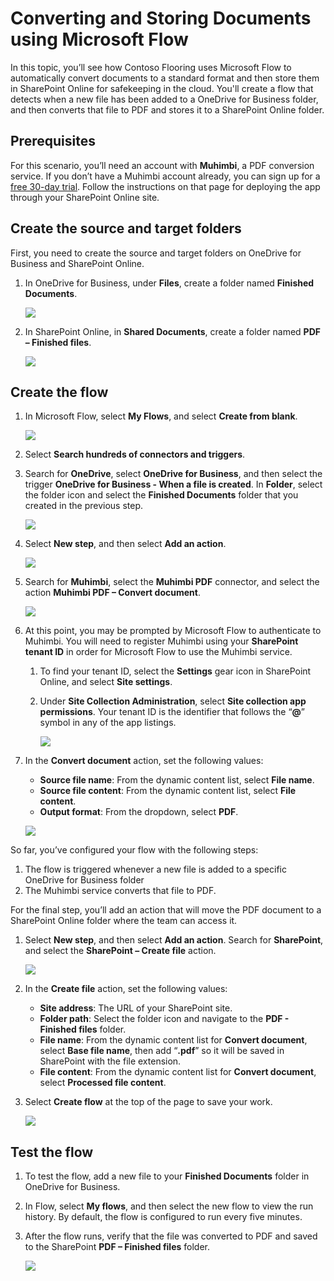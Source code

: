 <properties
   pageTitle="Creating a Document Conversion Flow | Microsoft Flow"
   description="Creating a Document Conversion Flow in Microsoft Flow"
   services=""
   suite="flow"
   documentationCenter="na"
   authors="msftman"
   manager="anneta"
   editor=""
   tags=""
   featuredVideoId="ukRhuJGC9A0"
   courseDuration="14m"/>

<tags
   ms.service="flow"
   ms.devlang="na"
   ms.topic="get-started-article"
   ms.tgt_pltfrm="na"
   ms.workload="na"
   ms.date="08/16/2017"
   ms.author="deonhe"/>

# Converting and Storing Documents using Microsoft Flow 

In this topic, you’ll see how Contoso Flooring uses Microsoft Flow to automatically convert documents to a standard format and then store them in SharePoint Online for safekeeping in the cloud. You'll create a flow that detects when a new file has been added to a OneDrive for Business folder, and then converts that file to PDF and stores it to a SharePoint Online folder. 

## Prerequisites

For this scenario, you’ll need an account with **Muhimbi**, a PDF conversion service. If you don’t have a Muhimbi account already, you can sign up for a [free 30-day trial](http://www.muhimbi.com/Products/PDF-Converter-for-SharePoint/Products-PDF-Converter-for-SharePoint-Free-Trial.aspx). Follow the instructions on that page for deploying the app through your SharePoint Online site. 

## Create the source and target folders
First, you need to create the source and target folders on OneDrive for Business and SharePoint Online. 

1. In OneDrive for Business, under **Files**, create a folder named **Finished Documents**. 

    ![](./media-v2/learning-create-pdf/onedrive-folder.png)

1. In SharePoint Online, in **Shared Documents**, create a folder named **PDF – Finished files**. 

    ![](./media-v2/learning-create-pdf/sharepoint-folder.png)

## Create the flow

1. In Microsoft Flow, select **My Flows**, and select **Create from blank**. 

    ![](./media-v2/learning-create-pdf/create-blank-flow.png)

1. Select **Search hundreds of connectors and triggers**.

1. Search for **OneDrive**, select **OneDrive for Business**, and then select the trigger **OneDrive for Business - When a file is created**. In **Folder**, select the folder icon and select the **Finished Documents** folder that you created in the previous step. 

    ![](./media-v2/learning-create-pdf/onedrive-trigger.png)

1. Select **New step**, and then select **Add an action**. 

    ![](./media-v2/learning-create-pdf/new-action.png)

1. Search for **Muhimbi**, select the **Muhimbi PDF** connector, and select the action **Muhimbi PDF – Convert document**.

    ![](./media-v2/learning-create-pdf/muhimbi-action.png)

1. At this point, you may be prompted by Microsoft Flow to authenticate to Muhimbi. You will need to register Muhimbi using your **SharePoint tenant ID** in order for Microsoft Flow to use the Muhimbi service. 

    1. To find your tenant ID, select the **Settings** gear icon in SharePoint Online, and select **Site settings**.
    
    1. Under **Site Collection Administration**, select **Site collection app permissions**. Your tenant ID is the identifier that follows the “**@**” symbol in any of the app listings. 

        ![](./media-v2/learning-create-pdf/tenant-id.png)

1. In the **Convert document** action, set the following values:
    - **Source file name**: From the dynamic content list, select **File name**.
    - **Source file content**: From the dynamic content list, select **File content**.
    - **Output format**: From the dropdown, select **PDF**.

    ![](./media-v2/learning-create-pdf/muhimbi-configuration.png)

So far, you’ve configured your flow with the following steps: 

1. The flow is triggered whenever a new file is added to a specific OneDrive for Business folder 
1. The Muhimbi service converts that file to PDF. 

For the final step, you’ll add an action that will move the PDF document to a SharePoint Online folder where the team can access it.  

1. Select **New step**, and then select **Add an action**.  Search for **SharePoint**, and select the **SharePoint – Create file** action. 

    ![](./media-v2/learning-create-pdf/sharepoint-create-file.png)

1. In the **Create file** action, set the following values:
    - **Site address**: The URL of your SharePoint site.  
    - **Folder path**: Select the folder icon and navigate to the **PDF - Finished files** folder.
    - **File name**: From the dynamic content list for **Convert document**, select **Base file name**, then add “**.pdf**” so it will be saved in SharePoint with the file extension. 
    - **File content**: From the dynamic content list for **Convert document**, select **Processed file content**.

1. Select **Create flow** at the top of the page to save your work.

    ![](./media-v2/learning-create-pdf/sharepoint-configure-file.png)

## Test the flow

1. To test the flow, add a new file to your **Finished Documents** folder in OneDrive for Business. 

1. In Flow, select **My flows**, and then select the new flow to view the run history. By default, the flow is configured  to run every five minutes. 

1. After the flow runs, verify that the file was converted to PDF and saved to the SharePoint **PDF – Finished files** folder. 

    ![](./media-v2/learning-create-pdf/test-the-flow.png)